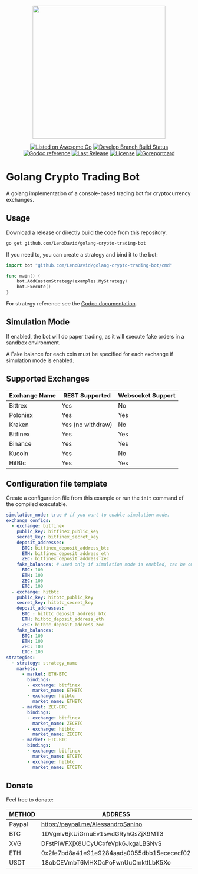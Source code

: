 <p align="center"><img src="https://res.cloudinary.com/LenoDavid-github/image/upload/v1541856660/LenoDavid/golang-crypto-trading-bot/logo.png" width="360"></p>
<p align="center">
  <a href="https://github.com/avelino/awesome-go#other-software"><img src="https://cdn.rawgit.com/sindresorhus/awesome/d7305f38d29fed78fa85652e3a63e154dd8e8829/media/badge.svg" alt="Listed on Awesome Go"></img></a>
  <a href="https://github.com/LenoDavid/golang-crypto-trading-bot/actions"><img src="https://github.com/LenoDavid/golang-crypto-trading-bot/workflows/Go%20Build/badge.svg?branch=develop" alt="Develop Branch Build Status"></img></a>
  <a href="https://godoc.org/github.com/LenoDavid/golang-crypto-trading-bot"><img src="https://godoc.org/github.com/LenoDavid/golang-crypto-trading-bot?status.svg" alt="Godoc reference"></a>
  <a href="https://github.com/LenoDavid/golang-crypto-trading-bot/releases"><img src="https://img.shields.io/github/release/LenoDavid/golang-crypto-trading-bot.svg" alt="Last Release"></a>
  <a href="https://github.com/LenoDavid/golang-crypto-trading-bot/LICENSE"><img src="https://img.shields.io/github/license/LenoDavid/golang-crypto-trading-bot.svg?maxAge=2592000" alt="License"></a>
  <a href="https://goreportcard.com/report/github.com/LenoDavid/golang-crypto-trading-bot"><img src="https://goreportcard.com/badge/github.com/LenoDavid/golang-crypto-trading-bot" alt="Goreportcard" /></a>
</p>

# Golang Crypto Trading Bot

A golang implementation of a console-based trading bot for cryptocurrency exchanges.

## Usage

Download a release or directly build the code from this repository.

``` bash
go get github.com/LenoDavid/golang-crypto-trading-bot
```

If you need to, you can create a strategy and bind it to the bot:

``` go
import bot "github.com/LenoDavid/golang-crypto-trading-bot/cmd"

func main() {
    bot.AddCustomStrategy(examples.MyStrategy)
    bot.Execute()
}
```

For strategy reference see the [Godoc documentation](https://godoc.org/github.com/LenoDavid/golang-crypto-trading-bot).

## Simulation Mode

If enabled, the bot will do paper trading, as it will execute fake orders in a sandbox environment.

A Fake balance for each coin must be specified for each exchange if simulation mode is enabled.

## Supported Exchanges

| Exchange Name | REST Supported    | Websocket Support |
| ------------- |------------------ | ----------------- |
| Bittrex       | Yes               | No                |
| Poloniex      | Yes               | Yes               |
| Kraken        | Yes (no withdraw) | No                |
| Bitfinex      | Yes               | Yes               |
| Binance       | Yes               | Yes               |
| Kucoin        | Yes               | No                |
| HitBtc        | Yes               | Yes               |

## Configuration file template

Create a configuration file from this example or run the `init` command of the compiled executable.

``` yaml
simulation_mode: true # if you want to enable simulation mode.
exchange_configs:
  - exchange: bitfinex
    public_key: bitfinex_public_key
    secret_key: bitfinex_secret_key
    deposit_addresses:
      BTC: bitfinex_deposit_address_btc
      ETH: bitfinex_deposit_address_eth
      ZEC: bitfinex_deposit_address_zec
    fake_balances: # used only if simulation mode is enabled, can be omitted if not enabled.
      BTC: 100
      ETH: 100
      ZEC: 100
      ETC: 100
  - exchange: hitbtc
    public_key: hitbtc_public_key
    secret_key: hitbtc_secret_key
    deposit_addresses:
      BTC : hitbtc_deposit_address_btc
      ETH: hitbtc_deposit_address_eth
      ZEC: hitbtc_deposit_address_zec
    fake_balances:
      BTC: 100
      ETH: 100
      ZEC: 100
      ETC: 100
strategies:
  - strategy: strategy_name
    markets:
      - market: ETH-BTC
        bindings:
        - exchange: bitfinex
          market_name: ETHBTC
        - exchange: hitbtc
          market_name: ETHBTC
      - market: ZEC-BTC
        bindings:
        - exchange: bitfinex
          market_name: ZECBTC
        - exchange: hitbtc
          market_name: ZECBTC
      - market: ETC-BTC
        bindings:
        - exchange: bitfinex
          market_name: ETCBTC
        - exchange: hitbtc
          market_name: ETCBTC
```

## Donate

Feel free to donate:

| METHOD  | ADDRESS                                     |
|-------- |-------------------------------------------- |
| Paypal  | https://paypal.me/AlessandroSanino          |
| BTC     | 1DVgmv6jkUiGrnuEv1swdGRyhQsZjX9MT3          |
| XVG     | DFstPiWFXjX8UCyUCxfeVpk6JkgaLBSNvS          |
| ETH     | 0x2fe7bd8a41e91e9284aada0055dbb15ecececf02  |
| USDT    | 18obCEVmbT6MHXDcPoFwnUuCmkttLbK5Xo          |
